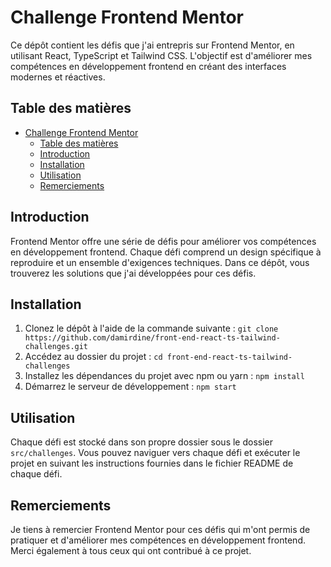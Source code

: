 # Challenge Frontend Mentor

Ce dépôt contient les défis que j'ai entrepris sur Frontend Mentor, en utilisant React, TypeScript et Tailwind CSS. L'objectif est d'améliorer mes compétences en développement frontend en créant des interfaces modernes et réactives.

## Table des matières

- [Challenge Frontend Mentor](#challenge-frontend-mentor)
  - [Table des matières](#table-des-matières)
  - [Introduction](#introduction)
  - [Installation](#installation)
  - [Utilisation](#utilisation)
  - [Remerciements](#remerciements)

## Introduction

Frontend Mentor offre une série de défis pour améliorer vos compétences en développement frontend. Chaque défi comprend un design spécifique à reproduire et un ensemble d'exigences techniques. Dans ce dépôt, vous trouverez les solutions que j'ai développées pour ces défis.

## Installation

1. Clonez le dépôt à l'aide de la commande suivante : `git clone https://github.com/damirdine/front-end-react-ts-tailwind-challenges.git`
2. Accédez au dossier du projet : `cd front-end-react-ts-tailwind-challenges`
3. Installez les dépendances du projet avec npm ou yarn : `npm install`
4. Démarrez le serveur de développement : `npm start`

## Utilisation

Chaque défi est stocké dans son propre dossier sous le dossier `src/challenges`. Vous pouvez naviguer vers chaque défi et exécuter le projet en suivant les instructions fournies dans le fichier README de chaque défi.

## Remerciements

Je tiens à remercier Frontend Mentor pour ces défis qui m'ont permis de pratiquer et d'améliorer mes compétences en développement frontend. Merci également à tous ceux qui ont contribué à ce projet.
